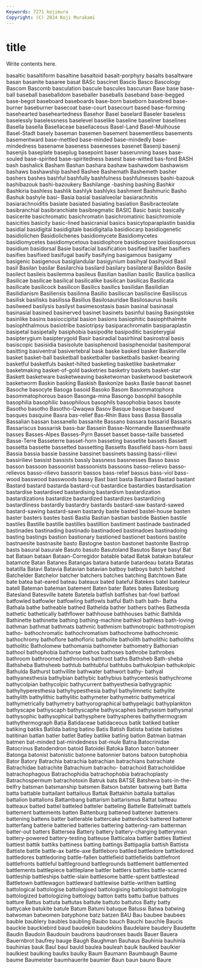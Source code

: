 ```yaml
---
Keywords: 7271 kojimura
Copyright: (C) 2024 Koji Murakami
---
```


# title

Write contents here.



basaltic basaltiform basaltine basaltoid basalt-porphyry basalts basaltware basan basanite
basaree basat BASc bascinet Bascio Basco Bascology Bascom Bascomb basculation
bascule bascules bascunan Base base base-ball baseball baseballdom baseballer baseballs
baseband base-begged base-begot baseboard baseboards base-born baseborn basebred base-burner baseburner
basecoat base-court basecourt based base-forming basehearted baseheartedness Basehor Basel baselard
Baseler baseless baselessly baselessness baselevel baselike baseline baseliner baselines Basella
basella Basellaceae basellaceous Basel-Land Basel-Mulhouse Basel-Stadt basely baseman basemen basement
basementless basements basementward base-mettled base-minded base-mindedly base-mindedness basename baseness basenesses
basenet Basenji basenji basenjis baseplate baseplug basepoint baser baserunning bases
base-souled base-spirited base-spiritedness basest base-witted bas-fond BASH bash bashalick Basham
Bashan bashara bashaw bashawdom bashawism bashaws bashawship bashed Bashee Bashemath
Bashemeth basher bashers bashes bashful bashfully bashfulness bashfulnesses bashi-bazouk bashibazouk
bashi-bazoukery Bashilange -bashing bashing Bashkir Bashkiria bashless bashlik bashlyk bashlyks
bashment Bashmuric Basho Bashuk bashyle basi- Basia basial basialveolar basiarachnitis
basiarachnoiditis basiate basiated basiating basiation Basibracteolate basibranchial basibranchiate basibregmatic BASIC
Basic basic basically basicerite basichromatic basichromatin basichromatinic basichromiole basicities basicity
basic-lined basicranial basics basicytoparaplastin basidia basidial basidigital basidigitale basidigitalia basidiocarp
basidiogenetic basidiolichen Basidiolichenes basidiomycete Basidiomycetes basidiomycetes basidiomycetous basidiophore basidiospore basidiosporous
basidium basidorsal Basie basifacial basification basified basifier basifiers basifies basifixed
basifugal basify basifying basigamous basigamy basigenic basigenous basiglandular basigynium basihyal
basihyoid Basil basil Basilan basilar Basilarchia basilard basilary basilateral Basildon
Basile basilect basileis basilemma basileus Basilian basilian basilic Basilica basilica
Basilicae basilicae basilical basilicalike basilican basilicas Basilicata basilicate basilicock basilicon
Basilics basilics basilidan Basilidian Basilidianism Basiliensis basilinna Basilio basiliscan basiliscine
Basiliscus basilisk basilisks basilissa Basilius Basilosauridae Basilosaurus basils basilweed basilysis
basilyst basimesostasis basin basinal basinasal basinasial basined basinerved basinet basinets
basinful basing Basingstoke basinlike basins basioccipital basion basions basiophitic basiophthalmite
basiophthalmous basiotribe basiotripsy basiparachromatin basiparaplastin basipetal basipetally basiphobia basipodite basipoditic
basipterygial basipterygium basipterygoid Basir basiradial basirhinal basirostral basis basiscopic basisidia
basisolute basisphenoid basisphenoidal basitemporal basitting basiventral basivertebral bask baske basked
basker Baskerville basket basket-ball basketball basketballer basketballs basket-bearing basketful basketfuls
basket-hilted basketing basketlike basketmaker basketmaking basket-of-gold basketries basketry baskets basket-star
Baskett basketware basketweaving basketwoman basketwood basketwork basketworm Baskin basking Baskish
Baskonize basks Basle basnat basnet Basoche basocyte Basoga basoid Basoko
Basom Basommatophora basommatophorous bason Basonga-mina Basongo basophil basophile basophilia basophilic
basophilous basophils basophobia basos basote Basotho basotho Basotho-Qwaqwa Basov Basque
basque basqued basques basquine Basra bas-relief Bas-Rhin Bass bass Bassa
Bassalia Bassalian bassan bassanello bassanite Bassano bassara bassarid Bassaris Bassariscus
bassarisk bass-bar Bassein Basse-Normandie Bassenthwaite basses Basses-Alpes Basses-Pyrn Basset basset
basse-taille basseted Basse-Terre Basseterre basset-horn basseting bassetite bassets Bassett bassetta
bassette bassetted bassetting Bassetts Bassfield bass-horn bassi Bassia bassia bassie
bassine bassinet bassinets bassing bassi-rilievi bassirilievi bassist bassists bassly bassness
bassnesses Basso basso basson bassoon bassoonist bassoonists bassoons basso-relievo basso-relievos
basso-rilievo bassorin bassos bass-relief bassus bass-viol bass-wood basswood basswoods bassy
Bast bast basta Bastaard Bastad bastant Bastard bastard bastarda bastard-cut
bastardice bastardies bastardisation bastardise bastardised bastardising bastardism bastardization bastardizations bastardize
bastardized bastardizes bastardizing bastardliness bastardly bastardry bastards bastard-saw bastard-sawed bastard-sawing
bastard-sawn bastardy baste basted bastel-house basten baster basters bastes basti
Bastia Bastian bastian bastide Bastien bastile bastiles Bastille bastille bastilles
bastillion bastiment bastinade bastinaded bastinades bastinading bastinado bastinadoed bastinadoes bastinadoing
basting bastings bastion bastionary bastioned bastionet bastions bastite bastnaesite bastnasite
basto Bastogne baston bastonet bastonite Bastrop basts basural basurale Basuto
basuto Basutoland Basutos Basye basyl Bat bat Bataan bataan Bataan-Corregidor
batable batad Batak batakan bataleur batamote Batan Batanes Batangas batara
batarde batardeau batata Batatas batatilla Batavi Batavia Batavian batavian batboy
batboys batch batched Batchelder Batchelor batcher batchers batches batching Batchtown
Bate bate batea bat-eared bateau bateaux bated bateful Batekes batel
bateleur batell Bateman bateman batement Baten bater Bates bates Batesburg
Batesland Batesville batete Batetela batfish batfishes bat-fowl batfowl batfowled batfowler
batfowling batfowls batful Bath bath bath- Batha Bathala bathe batheable
bathed Bathelda bather bathers bathes Bathesda bathetic bathetically bathflower bathhouse
bathhouses bathic Bathilda Bathinette bathinette bathing bathing-machine bathkol bathless bath-loving
bathman bathmat bathmats bathmic bathmism bathmotropic bathmotropism batho- bathochromatic bathochromatism
bathochrome bathochromic bathochromy bathoflore bathofloric batholite batholith batholithic batholiths batholitic
Batholomew bathomania bathometer bathometry Bathonian bathool bathophobia bathorse bathos bathoses
bathrobe bathrobes bathroom bathroomed bathrooms bathroot baths Bathsheb Bath-sheba Bathsheba
Bathsheeb bathtub bathtubful bathtubs bathukolpian bathukolpic Bathulda Bathurst bathvillite bathwater
bathwort bathy- bathyal bathyanesthesia bathybian bathybic bathybius bathycentesis bathychrome bathycolpian
bathycolpic bathycurrent bathyesthesia bathygraphic bathyhyperesthesia bathyhypesthesia bathyl bathylimnetic bathylite bathylith
bathylithic bathylitic bathymeter bathymetric bathymetrical bathymetrically bathymetry bathyorographical bathypelagic bathyplankton
bathyscape bathyscaph bathyscaphe bathyscaphes bathyseism bathysmal bathysophic bathysophical bathysphere bathyspheres
bathythermogram bathythermograph Batia Batidaceae batidaceous batik batiked batiker batiking batiks
Batilda bating batino Batis Batish Batista batiste batistes batitinan batlan
batler batlet Batley batlike batling batlon Batman batman batmen bat-minded
bat-mindedness bat-mule Batna Batocrinidae Batocrinus Batodendron batoid Batoidei Batoka Baton
baton batoneer Batonga batonist batonistic batonne batonnier batons batoon batophobia
Bator Batory Batrachia batrachia batrachian batrachians batrachiate Batrachidae batrachite Batrachium
batracho- batrachoid Batrachoididae batrachophagous Batrachophidia batrachophobia batrachoplasty Batrachospermum batrachotoxin Batruk
bats BATSE Batsheva bats-in-the-belfry batsman batsmanship batsmen Batson batster batswing
batt Batta batta battable battailant battailous Battak Battakhin battalia battalias
battalion battalions Battambang battarism battarismus Battat batteau batteaux batted battel
batteled batteler batteling Battelle Battelmatt battels battement battements batten Battenburg
battened battener batteners battening battens batter batterable battercake batterdock battered
batterer batterfang batterie batteried batteries battering battering-ram batterman batter-out batters
Battersea Battery battery battery-charging batteryman battery-powered battery-testing batteuse Batticaloa battier
batties Battiest battiest battik battiks battiness batting battings Battipaglia battish
Battista Battiste battle battle-ax battle-axe Battleboro battled battledore battledored battledores
battledoring battle-fallen battlefield battlefields battlefront battlefronts battleful battleground battlegrounds battlement
battlemented battlements battlepiece battleplane battler battlers battles battle-scarred battleship battleships
battle-slain battlesome battle-spent battlestead Battletown battlewagon battleward battlewise battle-writhen battling
battological battologise battologised battologising battologist battologize battologized battologizing battology batton
batts battu battue battues batture Battus battuta battutas battute battuto
battutos Batty batty battycake batukite batule Batum Batumi batuque Batussi
Batwa batwing batwoman batwomen batyphone batz batzen BAU Bau baubee
baubees bauble baublery baubles baubling Baubo bauch Bauchi bauchle Baucis
bauckie bauckiebird baud baudekin baudekins Baudelaire baudery Baudette Baudin Baudoin
Baudouin baudrons baudronses bauds Bauer Bauera Bauernbrot baufrey bauge Baugh
Baughman Bauhaus Bauhinia bauhinia bauhinias bauk Baul baul bauld baulea
bauleah baulk baulked baulkier baulkiest baulking baulks baulky Baum Baumann
Baumbaugh Baume baume Baumeister baumhauerite baumier Baun baun bauno Baure
